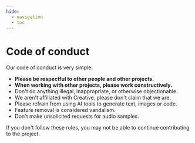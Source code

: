 ```yaml
---
hide:
  - navigation
  - toc
---
```


# Code of conduct

Our code of conduct is very simple:

- **Please be respectful to other people and other projects.**
- **When working with other projects, please work constructively.**
- Don't do anything illegal, inappropriate, or otherwise objectionable.
- We aren't affiliated with Creative, please don't claim that we are.
- Please refrain from using AI tools to generate text, images or code.
- Feature removal is considered vandalism.
- Don't make unsolicited requests for audio samples.

If you don't follow these rules, you may not be able to continue contributing to the project.
